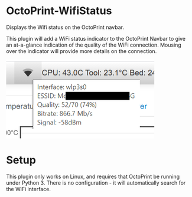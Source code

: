 # OctoPrint-WifiStatus

Displays the Wifi status on the OctoPrint navbar.

This plugin will add a WiFi status indicator to the OctoPrint Navbar to give an at-a-glance indication of the quality of the WiFi connection. Mousing over the indicator will provide more details on the connection.

![WiFiStatus](/assets/WiFiStatus.png)


# Setup
This plugin only works on Linux, and requires that OctoPrint be running under Python 3.
There is no configuration - it will automatically search for the WiFi interface.
